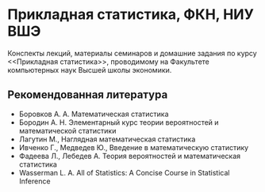 # Прикладная статистика, ФКН, НИУ ВШЭ

Конспекты лекций, материалы семинаров и домашние задания по курсу <<Прикладная статистика>>, проводимому на Факультете компьютерных наук Высшей школы экономики.

## Рекомендованная литература

- Боровков А. А. Математическая статистика 
- Бородин А. Н. Элементарный курс теории вероятностей и математической статистики
- Лагутин М., Наглядная математическая статистика
- Ивченко Г., Медведев Ю., Введение в математическую статистику
- Фадеева Л., Лебедев А. Теория вероятностей и математическая статистика 
- Wasserman L. A. All of Statistics: A Concise Course in Statistical Inference

